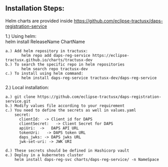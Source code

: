 ## Installation Steps:

Helm charts are provided inside https://github.com/eclipse-tractusx/daps-registration-service

1.) Using helm:  <br />
    helm install ReleaseName ChartName
    
    a.) Add helm repository in tractusx:
           helm repo add daps-reg-service https://eclipse-tractusx.github.io/charts/tractusx-dev
    b.) To search the specific repo in helm repositories 
           helm search repo tractusx-dev
    c.) To install using helm command: 
           helm install daps-reg-service tractusx-dev/daps-reg-service


2.) Local installation:

    a.) git clone https://github.com/eclipse-tractusx/daps-registration-service.git
    b.) Modify values file according to your requirement
    c.) You need to define the secrets as well in values.yaml
        secret:
          clientId:  -> Client id for DAPS   
          clientSecret:   -> Client Secret for DAPS
          apiUri:  ->   DAPS API URL
          tokenUri:   -> DAPS token URL
          daps_jwks: -> DAPS jwks URL
          jwk-set-uri: -> JWK URI

    d.) These secrets should be defined in Hashicorp vault
    e.) Deploy in a kubernetes cluster
        helm install daps-reg-svc charts/daps-reg-service/ -n NameSpace
